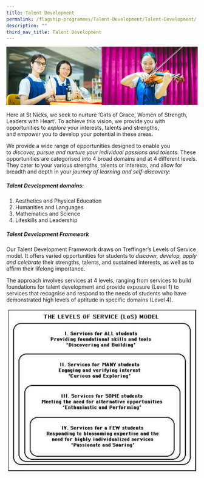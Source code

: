 ```yaml
---
title: Talent Development
permalink: /flagship-programmes/Talent-Development/Talent-Development/
description: ""
third_nav_title: Talent Development
---
```

![](/images/01%20Banner%20Photos/01%20subpage%20flagship-programme.jpg)

Here at St Nicks, we seek to nurture ‘Girls of Grace, Women of Strength, Leaders with Heart’. To achieve this vision, we provide you with opportunities to *explore* your interests, talents and strengths, and *empower* you to develop your potential in these areas.   
  
  
We provide a wide range of opportunities designed to enable you to *discover, pursue and nurture your individual passions and talents*. These opportunities are categorised into 4 broad domains and at 4 different levels. They cater to your various strengths, talents or interests, and allow for breadth and depth in your *journey of learning and self-discovery*:  
  
##### **Talent Development domains:**

1.  Aesthetics and Physical Education
2.  Humanities and Languages  
3.  Mathematics and Science  
4.  Lifeskills and Leadership


##### **Talent Development Framework**
  
Our Talent Development Framework draws on Treffinger’s Levels of Service model. It offers varied opportunities for students to *discover, develop, apply and celebrate* their strengths, talents, and sustained interests, as well as to affirm their lifelong importance.  
  
The approach involves services at 4 levels, ranging from services to build foundations for talent development and provide exposure (Level 1) to services that recognise and respond to the needs of students who have demonstrated high levels of aptitude in specific domains (Level 4).

![](/images/02%20Flagship%20Programmes/SAP%20Flagship%20Programme/2023%20Treffinger%20Model%20LOS.png)